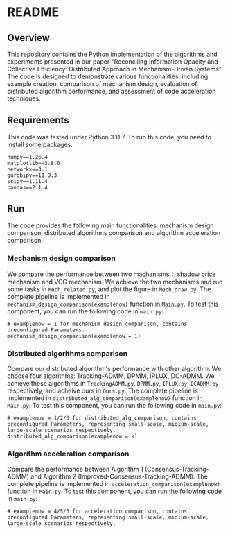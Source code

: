 # README

## Overview
This repository contains the Python implementation of the algorithms and experiments presented in our paper "Reconciling Information Opacity and Collective Efficiency: Distributed Approach in Mechanism-Driven Systems".
The code is designed to demonstrate various functionalities, including example creation, comparison of mechanism design, evaluation of distributed algorithm performance, and assessment of code acceleration techniques.

## Requirements

This code was tested under Python 3.11.7. To run this code, you need to install some packages.

	numpy==1.26.4
	matplotlib==3.8.0
	networkx==3.1
	gurobipy==11.0.3
	scipy==1.11.4
	pandas==2.1.4

## Run

The code provides the following main functionalities: mechanism design comparison, distributed algorithms comparison and algorithm acceleration comparison.

### Mechanism design comparison
We compare the performance between two machanisms： shadow price mechanism and VCG mechanism. We achieve the two mechanisms and run some tasks in `Mech_related.py`, and plot the figure in `Mech_draw.py`.
The complete pipeline is implemented in `mechanism_design_comparison(examplenow)` function in `Main.py`.
To test this component, you can run the following code in `main.py`:

	# examplenow = 1 for mechanism_design_comparison, contains preconfigured Parameters.
	mechanism_design_comparison(examplenow = 1)


### Distributed algorithms comparison
Compare our distributed algorithm's performance with other algorithm. We choose four algorithms: Tracking-ADMM, DPMM, IPLUX, DC-ADMM. We achieve these algorithms in `TrackingADMM.py`, `DPMM.py`, `IPLUX.py`, `DCADMM.py` respectively, and acheive ours in `Ours.py`.
The complete pipeline is implemented in `distributed_alg_comparison(examplenow)` function in `Main.py`.
To test this component, you can run the following code in `main.py`:

	# examplenow = 1/2/3 for distributed_alg_comparison, contains preconfigured Parameters, representing small-scale, midium-scale, large-scale scenarios respectively.
	distributed_alg_comparison(examplenow = k)

### Algorithm acceleration comparison
Compare the performance between Algorithm 1 (Consensus-Tracking-ADMM) and Algorithm 2 (Improved-Consensus-Tracking-ADMM).
The complete pipeline is implemented in `acceleration_comparison(examplenow)` function in `Main.py`.
To test this component, you can run the following code in `main.py`:

	# examplenow = 4/5/6 for acceleration comparison, contains preconfigured Parameters, representing small-scale, midium-scale, large-scale scenarios respectively.
